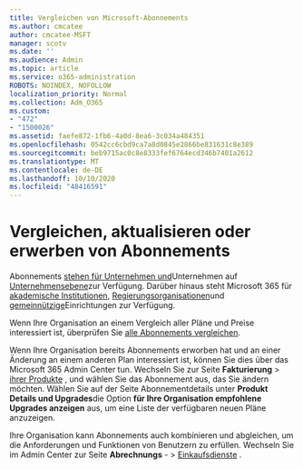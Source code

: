 ```yaml
---
title: Vergleichen von Microsoft-Abonnements
ms.author: cmcatee
author: cmcatee-MSFT
manager: scotv
ms.date: ''
ms.audience: Admin
ms.topic: article
ms.service: o365-administration
ROBOTS: NOINDEX, NOFOLLOW
localization_priority: Normal
ms.collection: Adm_O365
ms.custom:
- "472"
- "1500026"
ms.assetid: faefe872-1fb6-4a0d-8ea6-3c034a484351
ms.openlocfilehash: 0542cc6cbd9ca7a8d0845e2866be831631c8e389
ms.sourcegitcommit: beb9715ac0c8e8333fef6764ecd346b7401a2612
ms.translationtype: MT
ms.contentlocale: de-DE
ms.lasthandoff: 10/10/2020
ms.locfileid: "48416591"
---
```

# <a name="compare-upgrade-or-purchase-subscriptions"></a>Vergleichen, aktualisieren oder erwerben von Abonnements
  
Abonnements [stehen für Unternehmen und](https://www.microsoft.com/microsoft-365/business/compare-all-microsoft-365-business-products?tab=2&rtc=1)Unternehmen auf [Unternehmensebene](https://www.microsoft.com/microsoft-365/enterprise/compare-office-365-plans?rtc=1)zur Verfügung. Darüber hinaus steht Microsoft 365 für [akademische Institutionen](https://www.microsoft.com/microsoft-365/academic/compare-office-365-education-plans?rtc=1&activetab=tab%3aprimaryr1), [Regierungsorganisationen](https://www.microsoft.com/microsoft-365/government/compare-office-365-government-plans?rtc=1)und [gemeinnützige](https://www.microsoft.com/microsoft-365/nonprofit/office-365-nonprofit-plans-and-pricing?&rtc=1&activetab=tab%3aprimaryr1)Einrichtungen zur Verfügung.
  
Wenn Ihre Organisation an einem Vergleich aller Pläne und Preise interessiert ist, überprüfen Sie [alle Abonnements vergleichen](https://www.microsoft.com/microsoft-365/enterprise/compare-office-365-plans?rtc=1).
  
Wenn Ihre Organisation bereits Abonnements erworben hat und an einer Änderung an einem anderen Plan interessiert ist, können Sie dies über das Microsoft 365 Admin Center tun. Wechseln Sie zur Seite **Fakturierung** \> [ihrer Produkte](https://go.microsoft.com/fwlink/p/?linkid=842054) , und wählen Sie das Abonnement aus, das Sie ändern möchten. Wählen Sie auf der Seite Abonnementdetails unter **Produkt Details und Upgrades**die Option **für Ihre Organisation empfohlene Upgrades anzeigen** aus, um eine Liste der verfügbaren neuen Pläne anzuzeigen.
  
Ihre Organisation kann Abonnements auch kombinieren und abgleichen, um die Anforderungen und Funktionen von Benutzern zu erfüllen. Wechseln Sie im Admin Center zur Seite **Abrechnungs** - \> [Einkaufsdienste](https://go.microsoft.com/fwlink/p/?linkid=868433) . 